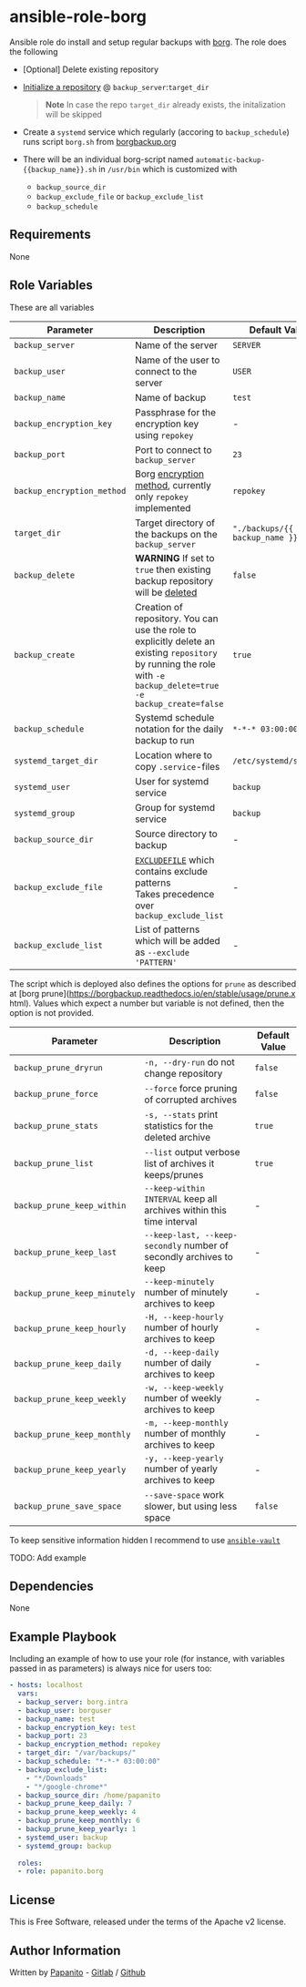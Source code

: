 # ansible-role-borg

Ansible role do install and setup regular backups with [borg](https://github.com/borgbackup/borg). The role does the following

- [Optional] Delete existing repository
- [Initialize a repository](https://borgbackup.readthedocs.io/en/stable/usage/init.html) @ `backup_server`:`target_dir`

   > **Note** In case the repo `target_dir` already exists, the initalization will be skipped

- Create a `systemd` service which regularly (accoring to `backup_schedule`) runs script `borg.sh` from [borgbackup.org](https://borgbackup.readthedocs.io/en/stable/quickstart.html#automating-backups)
- There will be an individual borg-script named `automatic-backup-{{backup_name}}.sh` in `/usr/bin` which is customized with

  - `backup_source_dir`
  - `backup_exclude_file` or `backup_exclude_list`
  - `backup_schedule`

## Requirements

None

## Role Variables

These are all variables

|Parameter|Description|Default Value|
|---------|-----------|-------------|
|`backup_server`|Name of the server|`SERVER`|
|`backup_user`|Name of the user to connect to the server|`USER`|
|`backup_name`|Name of backup|`test`|
|`backup_encryption_key`|Passphrase for the encryption key using `repokey`|-|
|`backup_port`|Port to connect to `backup_server`|`23`|
|`backup_encryption_method`|Borg [encryption method](https://borgbackup.readthedocs.io/en/stable/usage/init.html#encryption-modes), currently only `repokey` implemented|`repokey`|
|`target_dir`|Target directory of the backups on the `backup_server`|`"./backups/{{ backup_name }}"`|
|`backup_delete`|**WARNING** If set to `true` then existing backup repository will be [deleted](https://borgbackup.readthedocs.io/en/stable/usage/delete.html)|`false`|
|`backup_create`|Creation of repository. You can use the role to explicitly delete an existing `repository` by running the role with `-e backup_delete=true -e backup_create=false`|`true`|
|`backup_schedule`|Systemd schedule notation for the daily backup to run|`*-*-* 03:00:00`|
|`systemd_target_dir`|Location where to copy `.service`-files|`/etc/systemd/system/`|
|`systemd_user`|User for systemd service|`backup`|
|`systemd_group`|Group for systemd service|`backup`|
|`backup_source_dir`|Source directory to backup|-|
|`backup_exclude_file`|[`EXCLUDEFILE`](https://borgbackup.readthedocs.io/en/stable/usage/create.html) which contains exclude patterns<br>Takes precedence over `backup_exclude_list`|-|
|`backup_exclude_list`|List of patterns which will be added as `--exclude 'PATTERN'`|-|

The script which is deployed also defines the options for `prune` as described at [borg prune](https://borgbackup.readthedocs.io/en/stable/usage/prune.x
html). Values which expect a number but variable is not defined, then the option is not provided.

|Parameter|Description|Default Value|
|---------|-----------|-------------|
|`backup_prune_dryrun`|`-n, --dry-run` do not change repository|`false`|
|`backup_prune_force`|`--force` force pruning of corrupted archives|`false`|
|`backup_prune_stats`|`-s, --stats` print statistics for the deleted archive|`true`|
|`backup_prune_list`|`--list` output verbose list of archives it keeps/prunes|`true`|
|`backup_prune_keep_within`|`--keep-within INTERVAL` keep all archives within this time interval|-|
|`backup_prune_keep_last`|`--keep-last, --keep-secondly` number of secondly archives to keep|-|
|`backup_prune_keep_minutely`|`--keep-minutely` number of minutely archives to keep|-|
|`backup_prune_keep_hourly`|`-H, --keep-hourly` number of hourly archives to keep|-|
|`backup_prune_keep_daily`|`-d, --keep-daily` number of daily archives to keep|-|
|`backup_prune_keep_weekly`|`-w, --keep-weekly` number of weekly archives to keep|-|
|`backup_prune_keep_monthly`|`-m, --keep-monthly` number of monthly archives to keep|-|
|`backup_prune_keep_yearly`|`-y, --keep-yearly` number of yearly archives to keep|-|
|`backup_prune_save_space`|`--save-space` work slower, but using less space|`false`

To keep sensitive information hidden I recommend to use [`ansible-vault`](https://docs.ansible.com/ansible/latest/user_guide/vault.html)

TODO: Add example

## Dependencies

None

## Example Playbook

Including an example of how to use your role (for instance, with variables passed in as parameters) is always nice for users too:

```yaml
- hosts: localhost
  vars:
  - backup_server: borg.intra
  - backup_user: borguser
  - backup_name: test
  - backup_encryption_key: test
  - backup_port: 23
  - backup_encryption_method: repokey
  - target_dir: "/var/backups/"
  - backup_schedule: "*-*-* 03:00:00"
  - backup_exclude_list:
    - "*/Downloads"
    - "*/google-chrome*"
  - backup_source_dir: /home/papanito
  - backup_prune_keep_daily: 7
  - backup_prune_keep_weekly: 4
  - backup_prune_keep_monthly: 6
  - backup_prune_keep_yearly: 1
  - systemd_user: backup
  - systemd_group: backup
  
  roles:
  - role: papanito.borg
```

## License

This is Free Software, released under the terms of the Apache v2 license.

## Author Information

Written by [Papanito](https://wyssmann.com) - [Gitlab](https://gitlab.com/papanito) / [Github](https://github.com/papanito)
